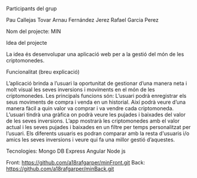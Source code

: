 Participants del grup

Pau Callejas Tovar
Arnau Fernández Jerez
Rafael Garcia Perez

Nom del projecte: MIN

Idea del projecte

La idea és desenvolupar una aplicació web per a la gestió del món de les criptomonedes.

Funcionalitat (breu explicació)

L’aplicació brinda a l’usuari la oportunitat de gestionar d’una manera neta i molt visual les seves inversions i moviments en el món de les criptomonedes. Les principals funcions són:
L’usuari podrà enregistrar els seus moviments de compra i venda en un historial. Així podrà veure d’una manera fàcil a quin valor va comprar i va vendre cada criptomoneda.
L’usuari tindrà una gràfica on podrà veure les pujades i baixades del valor de les seves inversions.
L’app mostrarà les criptomonedes amb el valor actual i les seves pujades i baixades en un filtre per temps personalitzat per l’usuari.
Els diferents usuaris es podran comparar amb la resta d'usuaris i/o amics les seves inversions i veure qui fa una millor gestió d’aquestes.

Tecnologies:
Mongo DB
Express
Angular
Node js

Front: https://github.com/a18rafgarper/minFront.git
Back: https://github.com/a18rafgarper/minBack.git
